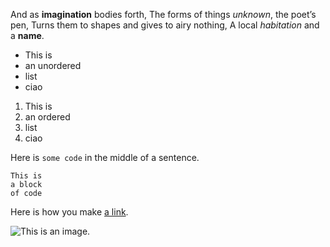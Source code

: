 And as **imagination** bodies forth,
The forms of things *unknown*, the poet’s pen,
Turns them to shapes and gives to airy nothing,
A local *habitation* and a **name**.


- This is
- an unordered
- list
- ciao

1. This is
2. an ordered
3. list
4. ciao

Here is `some code` in the middle of a sentence.

```
This is
a block
of code
```

Here is how you make [a link](https://www.wikipedia.org/).

![This is an image.](https://github.com/yihui/xaringan/releases/download/v0.0.2/karl-moustache.jpg)

